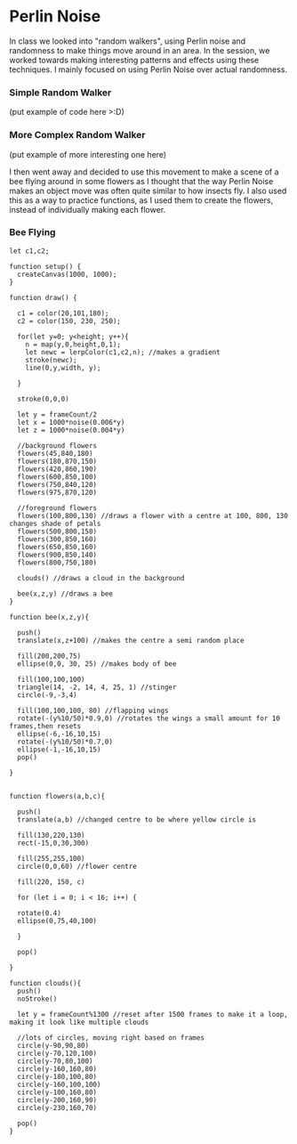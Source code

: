 # Perlin Noise

In class we looked into "random walkers", using Perlin noise and randomness to make things move around in an area.
In the session, we worked towards making interesting patterns and effects using these techniques. I mainly focused on using Perlin Noise over actual randomness.

### Simple Random Walker

(put example of code here >:D)


### More Complex Random Walker

(put example of more interesting one here)

I then went away and decided to use this movement to make a scene of a bee flying around in some flowers as I thought that the way Perlin Noise makes an object move was often quite similar to how insects fly. I also used this as a way to practice functions, as I used them to create the flowers, instead of individually making each flower. 

### Bee Flying
```
let c1,c2;

function setup() {
  createCanvas(1000, 1000);
}

function draw() {
 
  c1 = color(20,101,180);
  c2 = color(150, 230, 250);
  
  for(let y=0; y<height; y++){
    n = map(y,0,height,0,1);
    let newc = lerpColor(c1,c2,n); //makes a gradient
    stroke(newc);
    line(0,y,width, y);
    
  }
  
  stroke(0,0,0)

  let y = frameCount/2
  let x = 1000*noise(0.006*y)
  let z = 1000*noise(0.004*y)
  
  //background flowers
  flowers(45,840,180)
  flowers(180,870,150)
  flowers(420,860,190)
  flowers(600,850,100)
  flowers(750,840,120)
  flowers(975,870,120)
  
  //foreground flowers
  flowers(100,800,130) //draws a flower with a centre at 100, 800, 130 changes shade of petals
  flowers(500,800,150)
  flowers(300,850,160)
  flowers(650,850,160)
  flowers(900,850,140)
  flowers(800,750,180)
  
  clouds() //draws a cloud in the background
  
  bee(x,z,y) //draws a bee
}

function bee(x,z,y){
  
  push()
  translate(x,z+100) //makes the centre a semi random place
  
  fill(200,200,75)
  ellipse(0,0, 30, 25) //makes body of bee
  
  fill(100,100,100)
  triangle(14, -2, 14, 4, 25, 1) //stinger
  circle(-9,-3,4)
  
  fill(100,100,100, 80) //flapping wings
  rotate(-(y%10/50)*0.9,0) //rotates the wings a small amount for 10 frames,then resets
  ellipse(-6,-16,10,15)
  rotate(-(y%10/50)*0.7,0)
  ellipse(-1,-16,10,15)
  pop()
  
}


function flowers(a,b,c){

  push()
  translate(a,b) //changed centre to be where yellow circle is
    
  fill(130,220,130)
  rect(-15,0,30,300)
  
  fill(255,255,100)
  circle(0,0,60) //flower centre
 
  fill(220, 150, c)
  
  for (let i = 0; i < 16; i++) {

  rotate(0.4)
  ellipse(0,75,40,100)
    
  }
  
  pop() 
  
}

function clouds(){
  push()
  noStroke()
  
  let y = frameCount%1300 //reset after 1500 frames to make it a loop, making it look like multiple clouds

  //lots of circles, moving right based on frames
  circle(y-90,90,80)
  circle(y-70,120,100)
  circle(y-70,80,100)
  circle(y-160,160,80)
  circle(y-180,100,80)
  circle(y-160,100,100)
  circle(y-100,160,80)
  circle(y-200,160,90)
  circle(y-230,160,70)
  
  pop()
}

```
